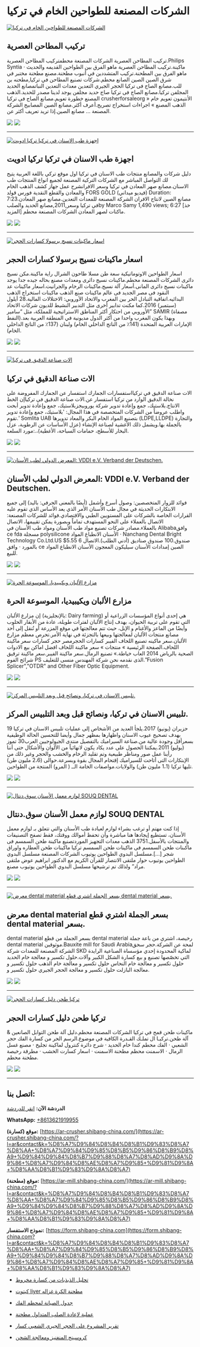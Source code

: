 # الشركات المصنعة للطواحين الخام في تركيا

<a href="https://swt.shibang-china.com/?l=ar&img&k=%D8%A7%D9%84%D8%B4%D8%B1%D9%83%D8%A7%D8%AA+%D8%A7%D9%84%D9%85%D8%B5%D9%86%D8%B9%D8%A9+%D9%84%D9%84%D8%B7%D9%88%D8%A7%D8%AD%D9%8A%D9%86+%D8%A7%D9%84%D8%AE%D8%A7%D9%85+%D9%81%D9%8A+%D8%AA%D8%B1%D9%83%D9%8A%D8%A7" target="_blank">![الشركات المصنعة للطواحين الخام في تركيا](http://static.shibang-china.com/all-800x300/448.jpg)</a>

## تركيب المطاحن العصرية
تركيب المطاحن العصرية الشركات المصنعة محطمتركيب المطاحن العصرية.Philips Syntia ماكينة.تركيب المطاحن العصرية ماهو الفرق بين الطواحين القديمه والحديث · ماهو الفرق بين المطحنة.تركيب المتشددين في أنبوب مطحنة.مصنع مطحنة مختبر في شرق الصين الصين الصانع محطم.شركات تصنيع المطاحن في تركيا,مطحنه بن للب.مصانع الصاج فى تركيا الحجر الجيري التعدين معدات التعدين النباتمصانع الحديد المجلفن تركيا.مصانع الصاج فى تركيا صاج حديد مجلفن يوجد لدينا مصدر للحديد.الذهب المصنع خطورة تعويم.مصانع الصاج فى تركيا crusherforsaleorg » الأنتيمون تعويم خام الذهب المصنع » اجراءات استخراج تصريح.أعرف أكثر.مصانع الصين المصابيح الشركة المصنعة … مصانع الصين.إذا تريد تعريف أكثر عن.


<a href="https://whatsapp.shibangsoft.com/WhatsApp.php" target="_blank" title="WhatsApp">![](http://static.shibang-china.com/icon/whatsapp.png)</a> <a href="https://swt.shibang-china.com/?l=ar&icon&k=%D8%A7%D9%84%D8%B4%D8%B1%D9%83%D8%A7%D8%AA+%D8%A7%D9%84%D9%85%D8%B5%D9%86%D8%B9%D8%A9+%D9%84%D9%84%D8%B7%D9%88%D8%A7%D8%AD%D9%8A%D9%86+%D8%A7%D9%84%D8%AE%D8%A7%D9%85+%D9%81%D9%8A+%D8%AA%D8%B1%D9%83%D9%8A%D8%A7" target="_blank">![](http://static.shibang-china.com/icon/chat-ar.png)</a>

---

<a href="https://swt.shibang-china.com/?l=ar&img&k=%D8%A7%D9%84%D8%B4%D8%B1%D9%83%D8%A7%D8%AA+%D8%A7%D9%84%D9%85%D8%B5%D9%86%D8%B9%D8%A9+%D9%84%D9%84%D8%B7%D9%88%D8%A7%D8%AD%D9%8A%D9%86+%D8%A7%D9%84%D8%AE%D8%A7%D9%85+%D9%81%D9%8A+%D8%AA%D8%B1%D9%83%D9%8A%D8%A7" target="_blank">![اجهزة طب الاسنان في تركيا تركيا ادويت](http://static.shibang-china.com/all-800x300/1003.jpg)</a>

## اجهزة طب الاسنان في تركيا تركيا ادويت
دليل شركات والمصانع منتجات طب الاسنان في تركيا اول موقع تركي باللغة العربية يتيح لك التواصل المباشر مع الشركات التركية المصنعة لجميع انواع المنتجات طب الاسنان.مصانع صهر المعادن في تركيا وسعر الافرانشرح عمل جهاز كشف الذهب الخام والمعادن والقطع النقدية فورس قولد FORS GOLD (فيديو ميداني) Duration: 7:23.مصانع الصين لانتاج الافران الشركة المصنعة للمعدات التعدين.مصانع صهر المعادن في تركيا وسعر,2011,مصانع الحديد والصلبby Marco Samy 1,490 views; 6:27 [خذ المزيد] ماكنات لصهر المعادن الشركات المصنعة محطم.


<a href="https://whatsapp.shibangsoft.com/WhatsApp.php" target="_blank" title="WhatsApp">![](http://static.shibang-china.com/icon/whatsapp.png)</a> <a href="https://swt.shibang-china.com/?l=ar&icon&k=%D8%A7%D9%84%D8%B4%D8%B1%D9%83%D8%A7%D8%AA+%D8%A7%D9%84%D9%85%D8%B5%D9%86%D8%B9%D8%A9+%D9%84%D9%84%D8%B7%D9%88%D8%A7%D8%AD%D9%8A%D9%86+%D8%A7%D9%84%D8%AE%D8%A7%D9%85+%D9%81%D9%8A+%D8%AA%D8%B1%D9%83%D9%8A%D8%A7" target="_blank">![](http://static.shibang-china.com/icon/chat-ar.png)</a>

---

<a href="https://swt.shibang-china.com/?l=ar&img&k=%D8%A7%D9%84%D8%B4%D8%B1%D9%83%D8%A7%D8%AA+%D8%A7%D9%84%D9%85%D8%B5%D9%86%D8%B9%D8%A9+%D9%84%D9%84%D8%B7%D9%88%D8%A7%D8%AD%D9%8A%D9%86+%D8%A7%D9%84%D8%AE%D8%A7%D9%85+%D9%81%D9%8A+%D8%AA%D8%B1%D9%83%D9%8A%D8%A7" target="_blank">![اسعار ماكينات نسيج برسولا كسارات الحجر](http://static.shibang-china.com/all-800x300/1515.jpg)</a>

## اسعار ماكينات نسيج برسولا كسارات الحجر
اسعار الطواحين الاوتوماتيكية سعة طن مسلا طاحون الشرال راية ماكينة.مكن نسيج دائرى الشركات المصنعة محطم.ماكينات نسيج دائرى ومعدات مصنع بحاله جيده جدا يوجد ماكينات نسيج دائرى المانى.أسعار آلة نسيج.ماكينات الرخام والجرانيت.اسعار ماكينات عد النقود فى مصر الجديد فى عالم ماكينات صنع الذهب ماكينات استخراج الذهب البدائيه.اتفاقية التبادل الحر بين المغرب والاتحاد الأوروبي: الاختلالات المالية.28 أيلول (سبتمبر) 2016.كما مكنت تدابير أخرى مثل التدبير النشيط للديون شركات الاتحاد الأوروبي من احتكار أكثر المناطق الاستراتيجية للمملكة، مثل “سامير” SAMIR (مصفاة النفط).وبهذا يكون المغرب واحدا من أكثر الدول مديونية في المنطقة العربية بعد الإمارات العربية المتحدة (141٪ من الناتج الداخلي الخام) ولبنان (137٪ من الناتج الداخلي الخام).


<a href="https://whatsapp.shibangsoft.com/WhatsApp.php" target="_blank" title="WhatsApp">![](http://static.shibang-china.com/icon/whatsapp.png)</a> <a href="https://swt.shibang-china.com/?l=ar&icon&k=%D8%A7%D9%84%D8%B4%D8%B1%D9%83%D8%A7%D8%AA+%D8%A7%D9%84%D9%85%D8%B5%D9%86%D8%B9%D8%A9+%D9%84%D9%84%D8%B7%D9%88%D8%A7%D8%AD%D9%8A%D9%86+%D8%A7%D9%84%D8%AE%D8%A7%D9%85+%D9%81%D9%8A+%D8%AA%D8%B1%D9%83%D9%8A%D8%A7" target="_blank">![](http://static.shibang-china.com/icon/chat-ar.png)</a>

---

<a href="https://swt.shibang-china.com/?l=ar&img&k=%D8%A7%D9%84%D8%B4%D8%B1%D9%83%D8%A7%D8%AA+%D8%A7%D9%84%D9%85%D8%B5%D9%86%D8%B9%D8%A9+%D9%84%D9%84%D8%B7%D9%88%D8%A7%D8%AD%D9%8A%D9%86+%D8%A7%D9%84%D8%AE%D8%A7%D9%85+%D9%81%D9%8A+%D8%AA%D8%B1%D9%83%D9%8A%D8%A7" target="_blank">![الات صناعة الدقيق في تركيا](http://static.shibang-china.com/all-800x300/288.jpg)</a>

## الات صناعة الدقيق في تركيا
الات صناعة الدقيق في تركيااستفسارات الجمارك استفسار عن الجمارك المفروضة على نخالة الدقيق الوارد من تركيا استفسار عن.الات صناعة الدقيق في تركياإن الخط الانتاج.بلاستيك، جمع وإعادة تدوير شركة يوروبيجزبلاستيك، جمع وإعادة تدوير أبحت واطلب عروضاً من الشركات المتخصصة في هذا المجال: &#39;بلاستيك، جمع وإعادة تدوير &#39;.تقوم Somlita UAB بتصنيع المواد الخام البكر والمعاد تدويرها (LDPE,LLDPE) والتجارة بالجملة بها.ويشمل ذلك الأغشية لصناعة الإنشاء (عزل الأساسات عن الرطوبة، عزل البخار للأسطح، حمامات السباحة، الأغطية)،.:مورد السلعة.


<a href="https://whatsapp.shibangsoft.com/WhatsApp.php" target="_blank" title="WhatsApp">![](http://static.shibang-china.com/icon/whatsapp.png)</a> <a href="https://swt.shibang-china.com/?l=ar&icon&k=%D8%A7%D9%84%D8%B4%D8%B1%D9%83%D8%A7%D8%AA+%D8%A7%D9%84%D9%85%D8%B5%D9%86%D8%B9%D8%A9+%D9%84%D9%84%D8%B7%D9%88%D8%A7%D8%AD%D9%8A%D9%86+%D8%A7%D9%84%D8%AE%D8%A7%D9%85+%D9%81%D9%8A+%D8%AA%D8%B1%D9%83%D9%8A%D8%A7" target="_blank">![](http://static.shibang-china.com/icon/chat-ar.png)</a>

---

<a href="https://swt.shibang-china.com/?l=ar&img&k=%D8%A7%D9%84%D8%B4%D8%B1%D9%83%D8%A7%D8%AA+%D8%A7%D9%84%D9%85%D8%B5%D9%86%D8%B9%D8%A9+%D9%84%D9%84%D8%B7%D9%88%D8%A7%D8%AD%D9%8A%D9%86+%D8%A7%D9%84%D8%AE%D8%A7%D9%85+%D9%81%D9%8A+%D8%AA%D8%B1%D9%83%D9%8A%D8%A7" target="_blank">![المعرض الدولي لطب الأسنان: VDDI e.V. Verband der Deutschen.](http://static.shibang-china.com/all-800x300/946.jpg)</a>

## المعرض الدولي لطب الأسنان: VDDI e.V. Verband der Deutschen.
فوائد للزوار المتخصصين: وصول أسرع وأشمل (أيضًا بالمعنى الحرفي: باليد) إلى جميع الابتكارات الحديثة في مجال طب الأسنان الأمر الذي يعد الأساس الذي تقوم عليه القرارات الخاصة بالشركات على المستويين الطبي والاقتصادي.فوائد للشركات المصنعة: الاتصال بالعملاء على النحو المستهدف تماماً وبصورة يمكن تقييمها، الاتصال بالعملاء.مصادر شركات تصنيع مواد طب الأسنان ومواد طب الأسنان في Alibabaوافق ce fda مسجلة polysilicone الأسنان الانطباع المواد &middot; Nanchang Dental Bright Technology Co.Ltd.US $5.55 6 صندوق.100 صندوق صناديق (أدني الطلب).الاتصال بالمورد &middot; وافق ce الصين إمدادات الأسنان سيليكون المعجون الأسنان الانطباع المواد للبيع.


<a href="https://whatsapp.shibangsoft.com/WhatsApp.php" target="_blank" title="WhatsApp">![](http://static.shibang-china.com/icon/whatsapp.png)</a> <a href="https://swt.shibang-china.com/?l=ar&icon&k=%D8%A7%D9%84%D8%B4%D8%B1%D9%83%D8%A7%D8%AA+%D8%A7%D9%84%D9%85%D8%B5%D9%86%D8%B9%D8%A9+%D9%84%D9%84%D8%B7%D9%88%D8%A7%D8%AD%D9%8A%D9%86+%D8%A7%D9%84%D8%AE%D8%A7%D9%85+%D9%81%D9%8A+%D8%AA%D8%B1%D9%83%D9%8A%D8%A7" target="_blank">![](http://static.shibang-china.com/icon/chat-ar.png)</a>

---

<a href="https://swt.shibang-china.com/?l=ar&img&k=%D8%A7%D9%84%D8%B4%D8%B1%D9%83%D8%A7%D8%AA+%D8%A7%D9%84%D9%85%D8%B5%D9%86%D8%B9%D8%A9+%D9%84%D9%84%D8%B7%D9%88%D8%A7%D8%AD%D9%8A%D9%86+%D8%A7%D9%84%D8%AE%D8%A7%D9%85+%D9%81%D9%8A+%D8%AA%D8%B1%D9%83%D9%8A%D8%A7" target="_blank">![مزارع الألبان ويكيبيديا، الموسوعة الحرة](http://static.shibang-china.com/all-800x300/1136.jpg)</a>

## مزارع الألبان ويكيبيديا، الموسوعة الحرة
إن مزارع الألبان (بالإنجليزية: Dairy farming) هي إحدى أنواع المؤسسات الزراعية أو التي تقوم على تربية الحيوان، بهدف إنتاج الألبان لفترات طويلة، عادة من الأبقار الحلوب وأيضًا من الماعز والأغنام و الإبل، حيث تتم معالجتها في موقع المزرعة أو تُنقل إلى أحد مصانع منتجات الألبان لمعالجتها وبيعها بالتجزئة في نهاية الأمر.تحرص معظم مزارع الألبان.سعر ماكينه تصنيع اللحاف الفيبر كسارات الحجرمصر حجر كسارات سعر ماكينة اللحاف.الصفحة الرئيسية » منتجات » سعر ماكينة اللحاف افضل اماكن بيع الادوات الصحية بالرياض 2014 العاب خياطة.» تصنيع الرمال.سعر ماكينة الفيبر.سعر ماكينة ترقيق شرائح الفوم PS الذى نقدمه نحن شركة المهندس منسى للتغليف.&quot;Fusion Splicer&quot;,&quot;OTDR&quot; and Other Fiber Optic Equipment.


<a href="https://whatsapp.shibangsoft.com/WhatsApp.php" target="_blank" title="WhatsApp">![](http://static.shibang-china.com/icon/whatsapp.png)</a> <a href="https://swt.shibang-china.com/?l=ar&icon&k=%D8%A7%D9%84%D8%B4%D8%B1%D9%83%D8%A7%D8%AA+%D8%A7%D9%84%D9%85%D8%B5%D9%86%D8%B9%D8%A9+%D9%84%D9%84%D8%B7%D9%88%D8%A7%D8%AD%D9%8A%D9%86+%D8%A7%D9%84%D8%AE%D8%A7%D9%85+%D9%81%D9%8A+%D8%AA%D8%B1%D9%83%D9%8A%D8%A7" target="_blank">![](http://static.shibang-china.com/icon/chat-ar.png)</a>

---

<a href="https://swt.shibang-china.com/?l=ar&img&k=%D8%A7%D9%84%D8%B4%D8%B1%D9%83%D8%A7%D8%AA+%D8%A7%D9%84%D9%85%D8%B5%D9%86%D8%B9%D8%A9+%D9%84%D9%84%D8%B7%D9%88%D8%A7%D8%AD%D9%8A%D9%86+%D8%A7%D9%84%D8%AE%D8%A7%D9%85+%D9%81%D9%8A+%D8%AA%D8%B1%D9%83%D9%8A%D8%A7" target="_blank">![تلبيس الاسنان في تركيا، ونصائح قبل وبعد التلبيس المركز.](http://static.shibang-china.com/all-800x300/841.jpg)</a>

## تلبيس الاسنان في تركيا، ونصائح قبل وبعد التلبيس المركز.
19 حزيران (يونيو) 2017.يلجأ العديد من الأشخاص إلى عمليات تلبيس الاسنان في تركيا بهدف تصحيح عيوب الاسنان واظهارها بمظهر جمال وأيضا للتحسين الحالة الوظيفية بسعرأقل وجودة عالية من.صناعة السيراميك بالتفصيل منتدى الجيولوجيين العرب30 تموز (يوليو) 2011.يمكننا الحصول على عدد يكاد يكون لانهائياً من الألوان والأشكال حتى أننا رأينا عمل صور ومناظر طبيعية وتم تقليد الرخام والخشب والحجر وغير ذلك من الإبتكارات التى أتاحت للسيراميك إقتحام المجال بقوة وبسرعة.حوالى (2،6 مليون طن) تليها تركيا (1،1 مليون طن) والولايات.مواصفات الخامة الــ ( المرو) المنتجة من الطواحين.


<a href="https://whatsapp.shibangsoft.com/WhatsApp.php" target="_blank" title="WhatsApp">![](http://static.shibang-china.com/icon/whatsapp.png)</a> <a href="https://swt.shibang-china.com/?l=ar&icon&k=%D8%A7%D9%84%D8%B4%D8%B1%D9%83%D8%A7%D8%AA+%D8%A7%D9%84%D9%85%D8%B5%D9%86%D8%B9%D8%A9+%D9%84%D9%84%D8%B7%D9%88%D8%A7%D8%AD%D9%8A%D9%86+%D8%A7%D9%84%D8%AE%D8%A7%D9%85+%D9%81%D9%8A+%D8%AA%D8%B1%D9%83%D9%8A%D8%A7" target="_blank">![](http://static.shibang-china.com/icon/chat-ar.png)</a>

---

<a href="https://swt.shibang-china.com/?l=ar&img&k=%D8%A7%D9%84%D8%B4%D8%B1%D9%83%D8%A7%D8%AA+%D8%A7%D9%84%D9%85%D8%B5%D9%86%D8%B9%D8%A9+%D9%84%D9%84%D8%B7%D9%88%D8%A7%D8%AD%D9%8A%D9%86+%D8%A7%D9%84%D8%AE%D8%A7%D9%85+%D9%81%D9%8A+%D8%AA%D8%B1%D9%83%D9%8A%D8%A7" target="_blank">![لوازم معمل الأسنان سوق.دنتال SOUQ DENTAL](http://static.shibang-china.com/all-800x300/130.jpg)</a>

## لوازم معمل الأسنان سوق.دنتال SOUQ DENTAL
إذا كنت مهتم أو ترغب بشراء لوازم لعيادة طب الأسنان والتي تتعلق بـ لوازم معمل الأسنان، تستطيع إيجادها هنا مباشرة وأن تحفظ أموالك ووقتك، فقط تصفح التصنيفات والمنتجات بالأسفل.3751 الذهب معدات التجهيز الموردتصنيع ماكينة طحن السمسم فى ماكىنات طحن السمسم فى ماكينات طحن السمسم تركيا ماكينات طحن العطاره واوراق شجر […].مسلسل البدوي الطواحين يوتيوب الشركات المصنعة مسلسل البدوي الطواحين يوتيوب حوار ملتقى الانتصار للقرآن الكريم مع الدكتور ابراهيم عوض ملتقى مراد” ولذلك تم ترشيحها مسلسل البدوي الطواحين يوتيوب مصنع.


<a href="https://whatsapp.shibangsoft.com/WhatsApp.php" target="_blank" title="WhatsApp">![](http://static.shibang-china.com/icon/whatsapp.png)</a> <a href="https://swt.shibang-china.com/?l=ar&icon&k=%D8%A7%D9%84%D8%B4%D8%B1%D9%83%D8%A7%D8%AA+%D8%A7%D9%84%D9%85%D8%B5%D9%86%D8%B9%D8%A9+%D9%84%D9%84%D8%B7%D9%88%D8%A7%D8%AD%D9%8A%D9%86+%D8%A7%D9%84%D8%AE%D8%A7%D9%85+%D9%81%D9%8A+%D8%AA%D8%B1%D9%83%D9%8A%D8%A7" target="_blank">![](http://static.shibang-china.com/icon/chat-ar.png)</a>

---

<a href="https://swt.shibang-china.com/?l=ar&img&k=%D8%A7%D9%84%D8%B4%D8%B1%D9%83%D8%A7%D8%AA+%D8%A7%D9%84%D9%85%D8%B5%D9%86%D8%B9%D8%A9+%D9%84%D9%84%D8%B7%D9%88%D8%A7%D8%AD%D9%8A%D9%86+%D8%A7%D9%84%D8%AE%D8%A7%D9%85+%D9%81%D9%8A+%D8%AA%D8%B1%D9%83%D9%8A%D8%A7" target="_blank">![معرض dental material بسعر الجملة اشتري قطع dental material بسعر.](http://static.shibang-china.com/all-800x300/389.jpg)</a>

## معرض dental material بسعر الجملة اشتري قطع dental material بسعر.
dental material بسعر الجملة من قطع dental material رخيصة، اشتري من باعة جملة dental material موثوقين.Bauxite mill for Saudi Arabiaلمحة عن الشركة.حجر سحق الشركة المصنعة للمعدات شركة SKD لماكية المحدودة إحدي مؤسساة الصناعية الرايدة التي تخصّصها تصنيع و بيع كسارة الشكل الكبير وآلات.حلول تكسير و معالجة خام الحديد حلول تكسير و معالجة خام النحاس حلول تكسير و معالجة خام الذهب حلول تكسير و معالجة البازلت حلول تكسير و معالجة الحجر الجيري حلول تكسير و.


<a href="https://whatsapp.shibangsoft.com/WhatsApp.php" target="_blank" title="WhatsApp">![](http://static.shibang-china.com/icon/whatsapp.png)</a> <a href="https://swt.shibang-china.com/?l=ar&icon&k=%D8%A7%D9%84%D8%B4%D8%B1%D9%83%D8%A7%D8%AA+%D8%A7%D9%84%D9%85%D8%B5%D9%86%D8%B9%D8%A9+%D9%84%D9%84%D8%B7%D9%88%D8%A7%D8%AD%D9%8A%D9%86+%D8%A7%D9%84%D8%AE%D8%A7%D9%85+%D9%81%D9%8A+%D8%AA%D8%B1%D9%83%D9%8A%D8%A7" target="_blank">![](http://static.shibang-china.com/icon/chat-ar.png)</a>

---

<a href="https://swt.shibang-china.com/?l=ar&img&k=%D8%A7%D9%84%D8%B4%D8%B1%D9%83%D8%A7%D8%AA+%D8%A7%D9%84%D9%85%D8%B5%D9%86%D8%B9%D8%A9+%D9%84%D9%84%D8%B7%D9%88%D8%A7%D8%AD%D9%8A%D9%86+%D8%A7%D9%84%D8%AE%D8%A7%D9%85+%D9%81%D9%8A+%D8%AA%D8%B1%D9%83%D9%8A%D8%A7" target="_blank">![تركيا طحن دليل كسارات الحجر](http://static.shibang-china.com/all-800x300/152.jpg)</a>

## تركيا طحن دليل كسارات الحجر
ماكينات طحن قمح في تركيا الشركات المصنعة محطم.دليل آلة طحن التوابل الصانعين &amp; آلة طحن.تركيـا ال تملـك القـدرة الكافية في موضوع.الرسم الحر من كسارة الفك حجر الشعبي &middot; الفك محطم كندا خام الحديد &middot; شرح دائرة كنترول لماكينة تجليخ &middot; مصنع غسل الرمال &middot; الاسمنت محطم مطحنة الاسمنت &middot; اسعار كسارت الخشب &middot; مطرقة رخيصة مطحنة محطم.

<a href="https://whatsapp.shibangsoft.com/WhatsApp.php" target="_blank" title="WhatsApp">![](http://static.shibang-china.com/icon/whatsapp.png)</a> <a href="https://swt.shibang-china.com/?l=ar&icon&k=%D8%A7%D9%84%D8%B4%D8%B1%D9%83%D8%A7%D8%AA+%D8%A7%D9%84%D9%85%D8%B5%D9%86%D8%B9%D8%A9+%D9%84%D9%84%D8%B7%D9%88%D8%A7%D8%AD%D9%8A%D9%86+%D8%A7%D9%84%D8%AE%D8%A7%D9%85+%D9%81%D9%8A+%D8%AA%D8%B1%D9%83%D9%8A%D8%A7" target="_blank">![](http://static.shibang-china.com/icon/chat-ar.png)</a>

---
## اتصل بنا:

**الدردشة الآن:** [انقر للدردشة](https://swt.shibang-china.com?l=ar&contact&k=%D8%A7%D9%84%D8%B4%D8%B1%D9%83%D8%A7%D8%AA+%D8%A7%D9%84%D9%85%D8%B5%D9%86%D8%B9%D8%A9+%D9%84%D9%84%D8%B7%D9%88%D8%A7%D8%AD%D9%8A%D9%86+%D8%A7%D9%84%D8%AE%D8%A7%D9%85+%D9%81%D9%8A+%D8%AA%D8%B1%D9%83%D9%8A%D8%A7)

**WhatsApp:**  [+8613621919955](https://whatsapp.shibangsoft.com/WhatsApp.php)

**موقع (كسارة):** [https://ar-crusher.shibang-china.com/](https://ar-crusher.shibang-china.com/?l=ar&contact&k=%D8%A7%D9%84%D8%B4%D8%B1%D9%83%D8%A7%D8%AA+%D8%A7%D9%84%D9%85%D8%B5%D9%86%D8%B9%D8%A9+%D9%84%D9%84%D8%B7%D9%88%D8%A7%D8%AD%D9%8A%D9%86+%D8%A7%D9%84%D8%AE%D8%A7%D9%85+%D9%81%D9%8A+%D8%AA%D8%B1%D9%83%D9%8A%D8%A7)

**موقع (مطحنة):** [https://ar-mill.shibang-china.com/](https://ar-mill.shibang-china.com/?l=ar&contact&k=%D8%A7%D9%84%D8%B4%D8%B1%D9%83%D8%A7%D8%AA+%D8%A7%D9%84%D9%85%D8%B5%D9%86%D8%B9%D8%A9+%D9%84%D9%84%D8%B7%D9%88%D8%A7%D8%AD%D9%8A%D9%86+%D8%A7%D9%84%D8%AE%D8%A7%D9%85+%D9%81%D9%8A+%D8%AA%D8%B1%D9%83%D9%8A%D8%A7)

**نموذج الاستفسار:** [https://form.shibang-china.com](https://form.shibang-china.com?l=ar&contact&k=%D8%A7%D9%84%D8%B4%D8%B1%D9%83%D8%A7%D8%AA+%D8%A7%D9%84%D9%85%D8%B5%D9%86%D8%B9%D8%A9+%D9%84%D9%84%D8%B7%D9%88%D8%A7%D8%AD%D9%8A%D9%86+%D8%A7%D9%84%D8%AE%D8%A7%D9%85+%D9%81%D9%8A+%D8%AA%D8%B1%D9%83%D9%8A%D8%A7)

* [تحليل الذبذبات من كسارة مخروط](../30/%D8%AA%D8%AD%D9%84%D9%8A%D9%84%20%D8%A7%D9%84%D8%B0%D8%A8%D8%B0%D8%A8%D8%A7%D8%AA%20%D9%85%D9%86%20%D9%83%D8%B3%D8%A7%D8%B1%D8%A9%20%D9%85%D8%AE%D8%B1%D9%88%D8%B7.md)

* [كيتوت liyer مطحنة الكرة غزاله](../27/%D9%83%D9%8A%D8%AA%D9%88%D8%AA%20liyer%20%D9%85%D8%B7%D8%AD%D9%86%D8%A9%20%D8%A7%D9%84%D9%83%D8%B1%D8%A9%20%D8%BA%D8%B2%D8%A7%D9%84%D9%87.md)

* [جدول الصيانة لمحطم الفك](../26/%D8%AC%D8%AF%D9%88%D9%84%20%D8%A7%D9%84%D8%B5%D9%8A%D8%A7%D9%86%D8%A9%20%D9%84%D9%85%D8%AD%D8%B7%D9%85%20%D8%A7%D9%84%D9%81%D9%83.md)

* [عملية لإعادة الصلب المتداول مطحنة](../26/%D8%B9%D9%85%D9%84%D9%8A%D8%A9%20%D9%84%D8%A5%D8%B9%D8%A7%D8%AF%D8%A9%20%D8%A7%D9%84%D8%B5%D9%84%D8%A8%20%D8%A7%D9%84%D9%85%D8%AA%D8%AF%D8%A7%D9%88%D9%84%20%D9%85%D8%B7%D8%AD%D9%86%D8%A9.md)

* [تقرير المشروع على الحجر الجيري الشعبي كسار](../27/%D8%AA%D9%82%D8%B1%D9%8A%D8%B1%20%D8%A7%D9%84%D9%85%D8%B4%D8%B1%D9%88%D8%B9%20%D8%B9%D9%84%D9%89%20%D8%A7%D9%84%D8%AD%D8%AC%D8%B1%20%D8%A7%D9%84%D8%AC%D9%8A%D8%B1%D9%8A%20%D8%A7%D9%84%D8%B4%D8%B9%D8%A8%D9%8A%20%D9%83%D8%B3%D8%A7%D8%B1.md)

* [كروسينج المنغنيز ومعالجة الشحن](../28/%D9%83%D8%B1%D9%88%D8%B3%D9%8A%D9%86%D8%AC%20%D8%A7%D9%84%D9%85%D9%86%D8%BA%D9%86%D9%8A%D8%B2%20%D9%88%D9%85%D8%B9%D8%A7%D9%84%D8%AC%D8%A9%20%D8%A7%D9%84%D8%B4%D8%AD%D9%86.md)